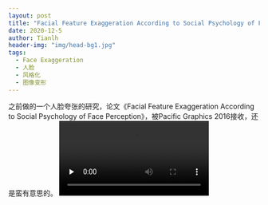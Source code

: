 ```yaml
---
layout: post
title: "Facial Feature Exaggeration According to Social Psychology of Face Perception"
date: 2020-12-5
author: Tianlh
header-img: "img/head-bg1.jpg"
tags:
  - Face Exaggeration
  - 人脸
  - 风格化
  - 图像变形
---
```


之前做的一个人脸夸张的研究，论文《Facial Feature Exaggeration According to Social Psychology of Face Perception》，被Pacific Graphics 2016接收，还是蛮有意思的。
<video id="video" controls="" preload="none" >
    <source id="mp4" src="/img/post/FaceExaggerationDemo.mp4" type="video/mp4">
    <source id="webm" src="/img/post/FaceExaggerationDemo.webm" type="video/webm">
</video>
